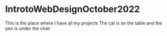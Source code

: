 # IntrotoWebDesignOctober2022
This is the place where I have all my projects
The cat is on the table and the pen is under the chair